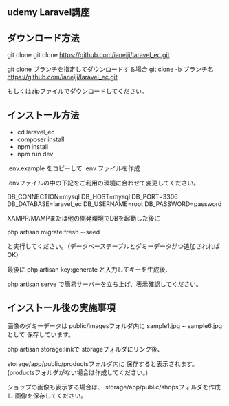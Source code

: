 ## udemy Laravel講座

## ダウンロード方法

git clone
git clone https://github.com/ianeiji/laravel_ec.git

git clone ブランチを指定してダウンロードする場合
git clone -b ブランチ名 https://github.com/ianeiji/laravel_ec.git

もしくはzipファイルでダウンロードしてください。

## インストール方法

* cd laravel_ec
* composer install
* npm install
* npm run dev

.env.example をコピーして .env ファイルを作成

.envファイルの中の下記をご利用の環境に合わせて変更してください。

DB_CONNECTION=mysql
DB_HOST=mysql
DB_PORT=3306
DB_DATABASE=laravel_ec
DB_USERNAME=root
DB_PASSWORD=password

XAMPP/MAMPまたは他の開発環境でDBを起動した後に

php artisan migrate:fresh --seed

と実行してください。（データベーステーブルとダミーデータがつ追加されればOK）

最後に
php artisan key:generate
と入力してキーを生成後、

php artisan serve
で簡易サーバーを立ち上げ、表示確認してください。

## インストール後の実施事項

画像のダミーデータは
public/imagesフォルダ内に
sample1.jpg ~ sample6.jpg として
保存しています。

php artisan storage:linkで
storageフォルダにリンク後、

storage/app/public/productsフォルダ内に
保存すると表示されます。
(productsフォルダがない場合は作成してください。)

ショップの画像も表示する場合は、
storage/app/public/shopsフォルダを作成し
画像を保存してください。

